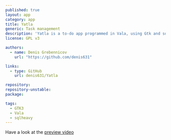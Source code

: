 ```yaml
---
published: true
layout: app
category: app
title: Yatla
generic: Task management
description: 'Yatla is a to-do app programmed in Vala, using Gtk and sqlheavy as database.'
license: GPL v3

authors: 
  - name: Denis Grebennicov
    url: "https://github.com/denis631"

links:
  - type: GitHub
    url: denis631/Yatla

repository:
repository-unstable:
package:

tags:
  - GTK3
  - Vala
  - sqlheavy
---
```


Have a look at the [preview video](https://www.youtube.com/watch?v=3RoN0TpWxoE)
